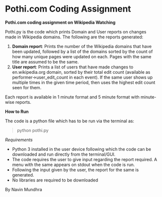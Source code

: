 # Pothi.com Coding Assignment

__Pothi.com coding assignment on Wikipedia Watching__

Pothi.py is the code which prints Domain and User reports on changes made in Wikipedia domains. The following are the reports generated: 
1. **Domain report**:
  Prints the number of the Wikipedia domains that have been updated, followed by a list of the domains sorted by the count of how many unique pages were updated on each. Pages with the same title are assumed to be the same.
2. **User report**:
  Prints a list of users that have made changes to en.wikipedia.org domain, sorted by their total edit count (available as performer->user_edit_count in each event). If the same user shows up multiple times in the given time period, then uses the highest edit count seen for them.
  
Each report is available in 1 minute format and 5 minute format with minute-wise reports.

__How to Run__

The code is a python file which has to be run via the terminal as:
> python pothi.py

_Requirements_
* Python 3 installed in the user device following which the code can be downloaded and run directly from the terminal/GUI.
* The code requires the user to give input regarding the report required. A menu with the same appears on stdout when the code is run.
* Following the input given by the user, the report for the same is generated.
* No libraries are required to be downloaded

By Navin Mundhra
